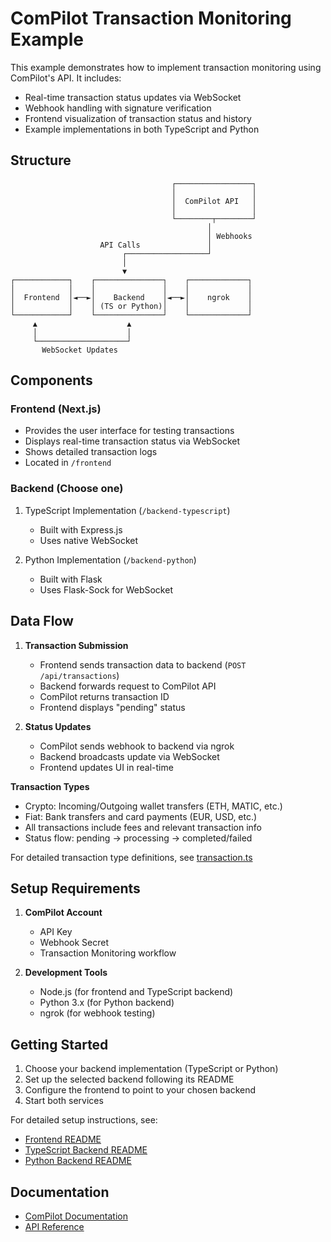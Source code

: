 # ComPilot Transaction Monitoring Example

This example demonstrates how to implement transaction monitoring using ComPilot's API. It includes:

- Real-time transaction status updates via WebSocket
- Webhook handling with signature verification
- Frontend visualization of transaction status and history
- Example implementations in both TypeScript and Python

## Structure

```
                                    ┌─────────────────┐
                                    │                 │
                                    │  ComPilot API   │
                                    │                 │
                                    └────────┬────────┘
                                            │
                                            │ Webhooks
                    API Calls               │
                         ┌──────────────────┘
                         │
                         ▼
┌────────────┐    ┌───────────────┐    ┌─────────────┐
│            │    │               │    │             │
│  Frontend  │◄──►│    Backend    │◄──►│    ngrok    │
│            │    │ (TS or Python)│    │             │
└────────────┘    └───────────────┘    └─────────────┘
     ▲                    ▲
     │                    │
     └────────────────────┘
       WebSocket Updates
```

## Components

### Frontend (Next.js)
- Provides the user interface for testing transactions
- Displays real-time transaction status via WebSocket
- Shows detailed transaction logs
- Located in `/frontend`

### Backend (Choose one)
1. TypeScript Implementation (`/backend-typescript`)
   - Built with Express.js
   - Uses native WebSocket

2. Python Implementation (`/backend-python`)
   - Built with Flask
   - Uses Flask-Sock for WebSocket

## Data Flow

1. **Transaction Submission**
   - Frontend sends transaction data to backend (`POST /api/transactions`)
   - Backend forwards request to ComPilot API
   - ComPilot returns transaction ID
   - Frontend displays "pending" status

2. **Status Updates**
   - ComPilot sends webhook to backend via ngrok
   - Backend broadcasts update via WebSocket
   - Frontend updates UI in real-time

 **Transaction Types**
   - Crypto: Incoming/Outgoing wallet transfers (ETH, MATIC, etc.)
   - Fiat: Bank transfers and card payments (EUR, USD, etc.)
   - All transactions include fees and relevant transaction info
   - Status flow: pending → processing → completed/failed

For detailed transaction type definitions, see [transaction.ts](./frontend/src/types/transaction.ts)

## Setup Requirements

1. **ComPilot Account**
   - API Key
   - Webhook Secret
   - Transaction Monitoring workflow

2. **Development Tools**
   - Node.js (for frontend and TypeScript backend)
   - Python 3.x (for Python backend)
   - ngrok (for webhook testing)

## Getting Started

1. Choose your backend implementation (TypeScript or Python)
2. Set up the selected backend following its README
3. Configure the frontend to point to your chosen backend
4. Start both services

For detailed setup instructions, see:
- [Frontend README](./frontend/README.md)
- [TypeScript Backend README](./backend-typescript/README.md)
- [Python Backend README](./backend-python/README.md)

## Documentation

- [ComPilot Documentation](https://docs.compilot.ai)
- [API Reference](https://docs.compilot.ai/apis/)